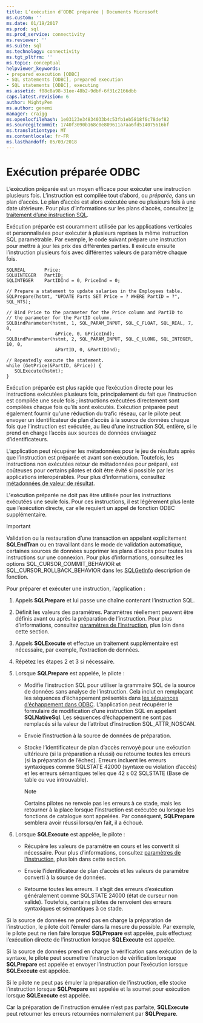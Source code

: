 ```yaml
---
title: L’exécution d’ODBC préparée | Documents Microsoft
ms.custom: ''
ms.date: 01/19/2017
ms.prod: sql
ms.prod_service: connectivity
ms.reviewer: ''
ms.suite: sql
ms.technology: connectivity
ms.tgt_pltfrm: ''
ms.topic: conceptual
helpviewer_keywords:
- prepared execution [ODBC]
- SQL statements [ODBC], prepared execution
- SQL statements [ODBC], executing
ms.assetid: f08c8a98-31ee-48b2-9dbf-6f31c2166dbb
caps.latest.revision: 6
author: MightyPen
ms.author: genemi
manager: craigg
ms.openlocfilehash: 1e03123e34834033b4c53fb1eb5818f6c78def82
ms.sourcegitcommit: 1740f3090b168c0e809611a7aa6fd514075616bf
ms.translationtype: MT
ms.contentlocale: fr-FR
ms.lasthandoff: 05/03/2018
---
```

# <a name="prepared-execution-odbc"></a>Exécution préparée ODBC
L’exécution préparée est un moyen efficace pour exécuter une instruction plusieurs fois. L’instruction est compilée tout d’abord, ou *préparée,* dans un plan d’accès. Le plan d’accès est alors exécutée une ou plusieurs fois à une date ultérieure. Pour plus d’informations sur les plans d’accès, consultez [le traitement d’une instruction SQL](../../../odbc/reference/processing-a-sql-statement.md).  
  
 Exécution préparée est couramment utilisée par les applications verticales et personnalisées pour exécuter à plusieurs reprises la même instruction SQL paramétrable. Par exemple, le code suivant prépare une instruction pour mettre à jour les prix des différentes parties. Il exécute ensuite l’instruction plusieurs fois avec différentes valeurs de paramètre chaque fois.  
  
```  
SQLREAL       Price;  
SQLUINTEGER   PartID;  
SQLINTEGER    PartIDInd = 0, PriceInd = 0;  
  
// Prepare a statement to update salaries in the Employees table.  
SQLPrepare(hstmt, "UPDATE Parts SET Price = ? WHERE PartID = ?", SQL_NTS);  
  
// Bind Price to the parameter for the Price column and PartID to  
// the parameter for the PartID column.  
SQLBindParameter(hstmt, 1, SQL_PARAM_INPUT, SQL_C_FLOAT, SQL_REAL, 7, 0,  
                  &Price, 0, &PriceInd);  
SQLBindParameter(hstmt, 2, SQL_PARAM_INPUT, SQL_C_ULONG, SQL_INTEGER, 10, 0,  
                  &PartID, 0, &PartIDInd);  
  
// Repeatedly execute the statement.  
while (GetPrice(&PartID, &Price)) {  
   SQLExecute(hstmt);  
}  
```  
  
 Exécution préparée est plus rapide que l’exécution directe pour les instructions exécutées plusieurs fois, principalement du fait que l’instruction est compilée une seule fois ; instructions exécutées directement sont compilées chaque fois qu’ils sont exécutés. Exécution préparée peut également fournir qu'une réduction du trafic réseau, car le pilote peut envoyer un identificateur de plan d’accès à la source de données chaque fois que l’instruction est exécutée, au lieu d’une instruction SQL entière, si le prend en charge l’accès aux sources de données envisagez d’identificateurs.  
  
 L’application peut récupérer les métadonnées pour le jeu de résultats après que l’instruction est préparée et avant son exécution. Toutefois, les instructions non exécutées retour de métadonnées pour préparé, est coûteuses pour certains pilotes et doit être évité si possible par les applications interopérables. Pour plus d’informations, consultez [métadonnées de valeur de résultat](../../../odbc/reference/develop-app/result-set-metadata.md).  
  
 L'exécution préparée ne doit pas être utilisée pour les instructions exécutées une seule fois. Pour ces instructions, il est légèrement plus lente que l’exécution directe, car elle requiert un appel de fonction ODBC supplémentaire.  
  
> [!IMPORTANT]  
>  Validation ou la restauration d’une transaction en appelant explicitement **SQLEndTran** ou en travaillant dans le mode de validation automatique, certaines sources de données supprimer les plans d’accès pour toutes les instructions sur une connexion. Pour plus d’informations, consultez les options SQL_CURSOR_COMMIT_BEHAVIOR et SQL_CURSOR_ROLLBACK_BEHAVIOR dans les [SQLGetInfo](../../../odbc/reference/syntax/sqlgetinfo-function.md) description de fonction.  
  
 Pour préparer et exécuter une instruction, l’application :  
  
1.  Appels **SQLPrepare** et lui passe une chaîne contenant l’instruction SQL.  
  
2.  Définit les valeurs des paramètres. Paramètres réellement peuvent être définis avant ou après la préparation de l’instruction. Pour plus d’informations, consultez [paramètres de l’instruction](../../../odbc/reference/develop-app/statement-parameters.md), plus loin dans cette section.  
  
3.  Appels **SQLExecute** et effectue un traitement supplémentaire est nécessaire, par exemple, l’extraction de données.  
  
4.  Répétez les étapes 2 et 3 si nécessaire.  
  
5.  Lorsque **SQLPrepare** est appelée, le pilote :  
  
    -   Modifie l’instruction SQL pour utiliser la grammaire SQL de la source de données sans analyse de l’instruction. Cela inclut en remplaçant les séquences d’échappement présentés dans [les séquences d’échappement dans ODBC](../../../odbc/reference/develop-app/escape-sequences-in-odbc.md). L’application peut récupérer le formulaire de modification d’une instruction SQL en appelant **SQLNativeSql**. Les séquences d’échappement ne sont pas remplacés si la valeur de l’attribut d’instruction SQL_ATTR_NOSCAN.  
  
    -   Envoie l’instruction à la source de données de préparation.  
  
    -   Stocke l’identificateur de plan d’accès renvoyé pour une exécution ultérieure (si la préparation a réussi) ou retourne toutes les erreurs (si la préparation de l’échec). Erreurs incluent les erreurs syntaxiques comme SQLSTATE 42000 (syntaxe ou violation d’accès) et les erreurs sémantiques telles que 42 s 02 SQLSTATE (Base de table ou vue introuvable).  
  
        > [!NOTE]  
        >  Certains pilotes ne renvoie pas les erreurs à ce stade, mais les retourner à la place lorsque l’instruction est exécutée ou lorsque les fonctions de catalogue sont appelées. Par conséquent, **SQLPrepare** semblera avoir réussi lorsqu’en fait, il a échoué.  
  
6.  Lorsque **SQLExecute** est appelée, le pilote :  
  
    -   Récupère les valeurs de paramètre en cours et les convertit si nécessaire. Pour plus d’informations, consultez [paramètres de l’instruction](../../../odbc/reference/develop-app/statement-parameters.md), plus loin dans cette section.  
  
    -   Envoie l’identificateur de plan d’accès et les valeurs de paramètre converti à la source de données.  
  
    -   Retourne toutes les erreurs. Il s’agit des erreurs d’exécution généralement comme SQLSTATE 24000 (état de curseur non valide). Toutefois, certains pilotes de renvoient des erreurs syntaxiques et sémantiques à ce stade.  
  
 Si la source de données ne prend pas en charge la préparation de l’instruction, le pilote doit l’émuler dans la mesure du possible. Par exemple, le pilote peut ne rien faire lorsque **SQLPrepare** est appelée, puis effectuez l’exécution directe de l’instruction lorsque **SQLExecute** est appelée.  
  
 Si la source de données prend en charge la vérification sans exécution de la syntaxe, le pilote peut soumettre l’instruction de vérification lorsque **SQLPrepare** est appelée et envoyer l’instruction pour l’exécution lorsque **SQLExecute** est appelée.  
  
 Si le pilote ne peut pas émuler la préparation de l’instruction, elle stocke l’instruction lorsque **SQLPrepare** est appelée et la soumet pour exécution lorsque **SQLExecute** est appelée.  
  
 Car la préparation de l’instruction émulée n’est pas parfaite, **SQLExecute** peut retourner les erreurs retournées normalement par **SQLPrepare**.
